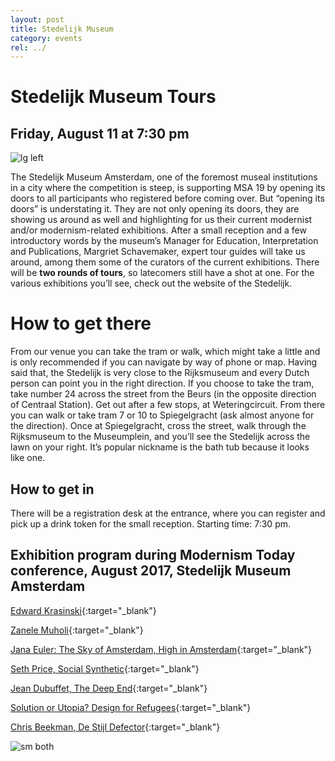 ```yaml
---
layout: post
title: Stedelijk Museum
category: events
rel: ../
---
```


# Stedelijk Museum Tours

## Friday, August 11 at 7:30 pm

![lg left](http://images.adsttc.com/media/images/5152/7499/b3fc/4b5f/e500/0059/large_jpg/JHML1210-1299.jpg?1413995502)

The Stedelijk Museum Amsterdam, one of the foremost museal institutions in a city where the competition is steep, is supporting MSA 19 by opening its doors to all participants who registered before coming over. But “opening its doors” is understating it. They are not only opening its doors, they are showing us around as well and highlighting for us their current modernist and/or modernism-related exhibitions. After a small reception and a few introductory words by the museum’s Manager for Education, Interpretation and Publications, Margriet Schavemaker, expert tour guides will take us around, among them some of the curators of the current exhibitions. There will be **two rounds of tours**, so latecomers still have a shot at one. For the various exhibitions you’ll see, check out the website of the Stedelijk.

# How to get there

From our venue you can take the tram or walk, which might take a little and is only recommended if you can navigate by way of phone or map. Having said that, the Stedelijk is very close to the Rijksmuseum and every Dutch person can point you in the right direction. If you choose to take the tram, take number 24 across the street from the Beurs (in the opposite direction of Centraal Station). Get out after a few stops, at Weteringcircuit. From there you can walk or take tram 7 or 10 to Spiegelgracht (ask almost anyone for the direction). Once at Spiegelgracht, cross the street, walk through the Rijksmuseum to the Museumplein, and you’ll see the Stedelijk across the lawn on your right. It’s popular nickname is the bath tub because it looks like one.

## How  to get in

There will be a registration desk at the entrance, where you can register and pick up a drink token for the small reception. Starting time: 7:30 pm.

## Exhibition program during Modernism Today conference, August 2017, Stedelijk Museum Amsterdam
 
[Edward Krasinski](http://www.stedelijk.nl/en/exhibitions/edward-krasiski){:target="_blank"}

[Zanele Muholi](http://www.stedelijk.nl/en/exhibitions/zanele-muholi){:target="_blank"}

[Jana Euler: The Sky of Amsterdam, High in Amsterdam](http://www.stedelijk.nl/en/exhibitions/jana-euler-the-sky-of-amsterdam-high-in-amsterdam){:target="_blank"}

[Seth Price, Social Synthetic](http://www.stedelijk.nl/en/exhibitions/seth-price-social-synthetic){:target="_blank"}

[Jean Dubuffet, The Deep End](http://www.stedelijk.nl/en/exhibitions/jean-dubuffet-the-deep-end){:target="_blank"}

[Solution or Utopia? Design for Refugees](http://www.stedelijk.nl/en/exhibitions/solution-or-utopia-design-for-refugees){:target="_blank"}

[Chris Beekman, De Stijl Defector](http://www.stedelijk.nl/en/exhibitions/chris-beekman-de-stijl-defector){:target="_blank"}

![sm both](../assets/SMA_Bloklogo.jpg)
